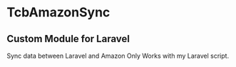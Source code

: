 # TcbAmazonSync
 
 ## Custom Module for Laravel
 Sync data between Laravel and Amazon
 Only Works with my Laravel script.